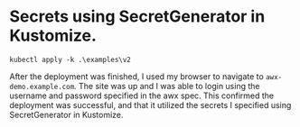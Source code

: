 # Secrets using SecretGenerator in Kustomize.

```shell
kubectl apply -k .\examples\v2
```

After the deployment was finished, I used my browser to navigate to `awx-demo.example.com`. The site was up and I was able to login using the username and password specified in the awx spec. This confirmed the deployment was successful, and that it utilized the secrets I specified using SecretGenerator in Kustomize.

